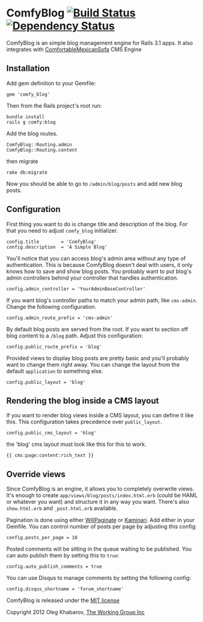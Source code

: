 # ComfyBlog [![Build Status](https://secure.travis-ci.org/comfy/comfy-blog.png)](http://travis-ci.org/comfy/comfy-blog) [![Dependency Status](https://gemnasium.com/comfy/comfy-blog.png)](https://gemnasium.com/comfy/comfy-blog)

ComfyBlog is an simple blog management engine for Rails 3.1 apps. It also integrates with [ComfortableMexicanSofa](https://github.com/comfy/comfortable-mexican-sofa) CMS Engine

## Installation

Add gem definition to your Gemfile:

    gem 'comfy_blog'

Then from the Rails project's root run:

    bundle install
    rails g comfy:blog

Add the blog routes.

    ComfyBlog::Routing.admin
    ComfyBlog::Routing.content

then migrate

    rake db:migrate

Now you should be able to go to `/admin/blog/posts` and add new blog posts.

## Configuration

First thing you want to do is change title and description of the blog.
For that you need to adjust `comfy_blog` initializer.

    config.title        = 'ComfyBlog'
    config.description  = 'A Simple Blog'

You'll notice that you can access blog's admin area without any type of authentication.
This is because ComfyBlog doesn't deal with users, it only knows how to save and show
blog posts. You probably want to put blog's admin controllers behind your controller
that handles authentication.

    config.admin_controller = 'YourAdminBaseController'

If you want blog's controller paths to match your admin path, like `cms-admin`. Change
the following configuration.

    config.admin_route_prefix = 'cms-admin'

By default blog posts are served from the root. If you want to section off blog content
to a `/blog` path. Adjust this configuration:

    config.public_route_prefix = 'blog'

Provided views to display blog posts are pretty basic and you'll probably want to change
them right away. You can change the layout from the default `application` to something else.

    config.public_layout = 'blog'

## Rendering the blog inside a CMS layout

If you want to render blog views inside a CMS layout, you can define it like this. This configuration takes precedence over `public_layout`.

    config.public_cms_layout = 'blog'

the 'blog' cms layout must look like this for this to work.

    {{ cms:page:content:rich_text }}

## Override views

Since ComfyBlog is an engine, it allows you to completely overwrite views. It's enough to
create `app/views/blog/posts/index.html.erb` (could be HAML or whatever you want) and structure
it in any way you want. There's also `show.html.erb` and `_post.html.erb` available.

Pagination is done using either [WillPaginate](https://github.com/mislav/will_paginate) or [Kaminari](https://github.com/amatsuda/kaminari). Add either in your Gemfile.
You can control number of posts per page by adjusting this config:

    config.posts_per_page = 10

Posted comments will be sitting in the queue waiting to be published. You can auto publish them
by setting this to `true`:

    config.auto_publish_comments = true

You can use Disqus to manage comments by setting the following config:

    config.disqus_shortname = 'forum_shortname'


ComfyBlog is released under the [MIT license](https://github.com/comfy/comfy-blog/raw/master/LICENSE)

Copyright 2012 Oleg Khabarov, [The Working Group Inc](http://www.twg.ca)
